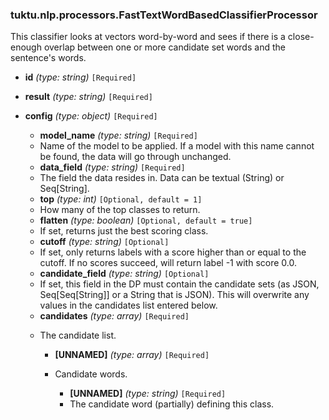 ### tuktu.nlp.processors.FastTextWordBasedClassifierProcessor
This classifier looks at vectors word-by-word and sees if there is a close-enough overlap between one or more candidate set words and the sentence's words.

  * **id** *(type: string)* `[Required]`

  * **result** *(type: string)* `[Required]`

  * **config** *(type: object)* `[Required]`

    * **model_name** *(type: string)* `[Required]`
    - Name of the model to be applied. If a model with this name cannot be found, the data will go through unchanged.

    * **data_field** *(type: string)* `[Required]`
    - The field the data resides in. Data can be textual (String) or Seq[String].

    * **top** *(type: int)* `[Optional, default = 1]`
    - How many of the top classes to return.

    * **flatten** *(type: boolean)* `[Optional, default = true]`
    - If set, returns just the best scoring class.

    * **cutoff** *(type: string)* `[Optional]`
    - If set, only returns labels with a score higher than or equal to the cutoff. If no scores succeed, will return label -1 with score 0.0.

    * **candidate_field** *(type: string)* `[Optional]`
    - If set, this field in the DP must contain the candidate sets (as JSON, Seq[Seq[String]] or a String that is JSON). This will overwrite any values in the candidates list entered below.

    * **candidates** *(type: array)* `[Required]`
    - The candidate list.

      * **[UNNAMED]** *(type: array)* `[Required]`
      - Candidate words.

        * **[UNNAMED]** *(type: string)* `[Required]`
        - The candidate word (partially) defining this class.

